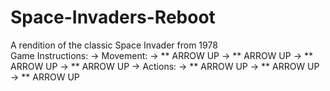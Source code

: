 # Space-Invaders-Reboot
A rendition of the classic Space Invader from 1978
<br>
Game Instructions:
-> Movement:
-> ** ARROW UP
-> ** ARROW UP
-> ** ARROW UP
-> ** ARROW UP
-> Actions:
-> ** ARROW UP
-> ** ARROW UP
-> ** ARROW UP

